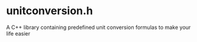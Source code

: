 # unitconversion.h
A C++ library containing predefined unit conversion formulas to make your life easier
